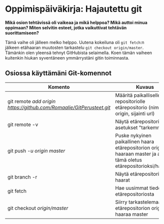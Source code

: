 # Oppimispäiväkirja: Hajautettu git

__Mikä osion tehtävissä oli vaikeaa ja mikä helppoa? Mikä auttoi minua oppimaan? Miten selvitin esteet, jotka vaikuttivat tehtävän suorittamiseen?__

Tämä vaihe oli jälleen melko helppo. Uutena kokeiluna oli `git fetch`:n jälkeen etähaaran muutosten tarkastelu `git checkout origin/master`. Tämänkin olen yleensä tehnyt GitHubista selaimella. Koen tämän vaiheen kuitenkin hiukan syventäneen ymmärrystäni gitin toiminnasta.

## Osiossa käyttämäni Git-komennot

| Komento | Kuvaus |
| --------| ------ |
| git remote *add origin https://github.com/Romaalie/GitPerusteet.git* | Määritä paikalliselle repositoriolle etärepositorio (nimi origin, sijainti url)|
| git remote -v | Näytä etärepositorioiden asetukset "tarkemmin"|
| git push *-u origin master* | Puske nykyinen paikallinen haara etärepositorion origin haaraan master ja aseta tämä oletus etärepositorioksi/haaraksi|
| git branch -r | Näytä etärepositorion haarat|
| git fetch | Hae uusimmat tiedot etärepositoriosta|
| git checkout *origin/master* | Siirry tarkastelemaan etärepositorion origin haaraa master|